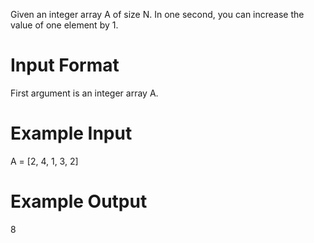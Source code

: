 Given an integer array A of size N. 
In one second, you can increase the value of one element by 1.

# Input Format
First argument is an integer array A.

# Example Input
A = [2, 4, 1, 3, 2]

# Example Output
8